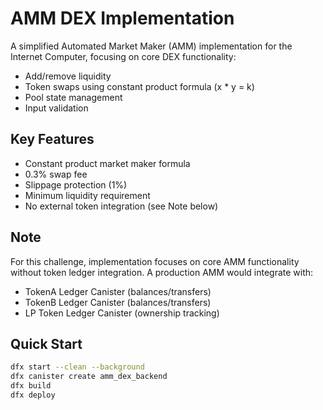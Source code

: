 # AMM DEX Implementation

A simplified Automated Market Maker (AMM) implementation for the Internet Computer, focusing on core DEX functionality:

- Add/remove liquidity
- Token swaps using constant product formula (x * y = k)
- Pool state management
- Input validation

## Key Features

- Constant product market maker formula
- 0.3% swap fee
- Slippage protection (1%)
- Minimum liquidity requirement
- No external token integration (see Note below)

## Note

For this challenge, implementation focuses on core AMM functionality without token ledger integration. A production AMM would integrate with:
- TokenA Ledger Canister (balances/transfers)
- TokenB Ledger Canister (balances/transfers) 
- LP Token Ledger Canister (ownership tracking)

## Quick Start

```bash
dfx start --clean --background
dfx canister create amm_dex_backend
dfx build
dfx deploy
